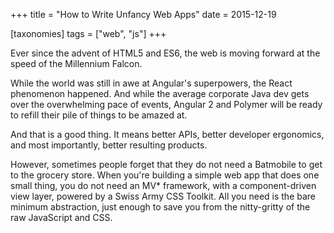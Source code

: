 +++
title = "How to Write Unfancy Web Apps"
date = 2015-12-19

[taxonomies]
tags = ["web", "js"]
+++

Ever since the advent of HTML5 and ES6, the web is moving forward at the speed of the Millennium Falcon.

While the world was still in awe at Angular's superpowers, the React phenomenon happened. And while the average corporate Java dev gets over the overwhelming pace of events, Angular 2 and Polymer will be ready to refill their pile of things to be amazed at.

And that is a good thing. It means better APIs, better developer ergonomics, and most importantly, better resulting products.

However, sometimes people forget that they do not need a Batmobile to get to the grocery store. When you're building a simple web app that does one small thing, you do not need an MV\* framework, with a component-driven view layer, powered by a Swiss Army CSS Toolkit. All you need is the bare minimum abstraction, just enough to save you from the nitty-gritty of the raw JavaScript and CSS.

